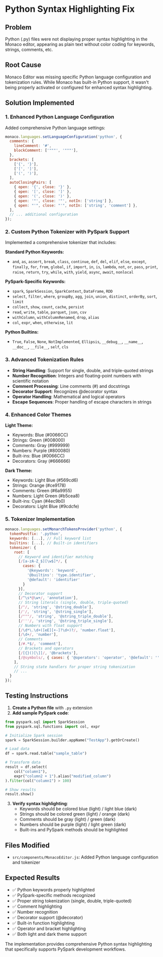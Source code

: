 # Python Syntax Highlighting Fix

## Problem

Python (.py) files were not displaying proper syntax highlighting in the Monaco editor, appearing as plain text without color coding for keywords, strings, comments, etc.

## Root Cause

Monaco Editor was missing specific Python language configuration and tokenization rules. While Monaco has built-in Python support, it wasn't being properly activated or configured for enhanced syntax highlighting.

## Solution Implemented

### 1. Enhanced Python Language Configuration

Added comprehensive Python language settings:

```javascript
monaco.languages.setLanguageConfiguration('python', {
  comments: {
    lineComment: '#',
    blockComment: ['"""', '"""'],
  },
  brackets: [
    ['{', '}'],
    ['[', ']'],
    ['(', ')'],
  ],
  autoClosingPairs: [
    { open: '{', close: '}' },
    { open: '[', close: ']' },
    { open: '(', close: ')' },
    { open: '"', close: '"', notIn: ['string'] },
    { open: "'", close: "'", notIn: ['string', 'comment'] },
  ],
  // ... additional configuration
});
```

### 2. Custom Python Tokenizer with PySpark Support

Implemented a comprehensive tokenizer that includes:

**Standard Python Keywords:**

- `and`, `as`, `assert`, `break`, `class`, `continue`, `def`, `del`, `elif`, `else`, `except`, `finally`, `for`, `from`, `global`, `if`, `import`, `in`, `is`, `lambda`, `not`, `or`, `pass`, `print`, `raise`, `return`, `try`, `while`, `with`, `yield`, `async`, `await`, `nonlocal`

**PySpark-Specific Keywords:**

- `spark`, `SparkSession`, `SparkContext`, `DataFrame`, `RDD`
- `select`, `filter`, `where`, `groupBy`, `agg`, `join`, `union`, `distinct`, `orderBy`, `sort`, `limit`
- `collect`, `show`, `count`, `cache`, `persist`
- `read`, `write`, `table`, `parquet`, `json`, `csv`
- `withColumn`, `withColumnRenamed`, `drop`, `alias`
- `col`, `expr`, `when`, `otherwise`, `lit`

**Python Builtins:**

- `True`, `False`, `None`, `NotImplemented`, `Ellipsis`, `__debug__`, `__name__`, `__doc__`, `__file__`, `self`, `cls`

### 3. Advanced Tokenization Rules

- **String Handling**: Support for single, double, and triple-quoted strings
- **Number Recognition**: Integers and floating-point numbers with scientific notation
- **Comment Processing**: Line comments (#) and docstrings
- **Decorator Support**: Recognizes @decorator syntax
- **Operator Handling**: Mathematical and logical operators
- **Escape Sequences**: Proper handling of escape characters in strings

### 4. Enhanced Color Themes

**Light Theme:**

- Keywords: Blue (#0066CC)
- Strings: Green (#008000)
- Comments: Gray (#999999)
- Numbers: Purple (#800080)
- Built-ins: Blue (#0066CC)
- Decorators: Gray (#666666)

**Dark Theme:**

- Keywords: Light Blue (#569cd6)
- Strings: Orange (#ce9178)
- Comments: Green (#6a9955)
- Numbers: Light Green (#b5cea8)
- Built-ins: Cyan (#4ec9b0)
- Decorators: Light Blue (#9cdcfe)

### 5. Tokenizer Implementation

```javascript
monaco.languages.setMonarchTokensProvider('python', {
  tokenPostfix: '.python',
  keywords: [...], // Full keyword list
  builtins: [...], // Built-in identifiers
  tokenizer: {
    root: [
      // Keyword and identifier matching
      [/[a-zA-Z_$][\w$]*/, {
        cases: {
          '@keywords': 'keyword',
          '@builtins': 'type.identifier',
          '@default': 'identifier'
        }
      }],
      // Decorator support
      [/^\s*@\w+/, 'annotation'],
      // String literals (single, double, triple-quoted)
      [/"/, 'string', '@string_double'],
      [/'/, 'string', '@string_single'],
      [/"""/, 'string', '@string_triple_double'],
      [/'''/, 'string', '@string_triple_single'],
      // Numbers with float support
      [/\d*\.\d+([eE][+-]?\d+)?/, 'number.float'],
      [/\d+/, 'number'],
      // Comments
      [/#.*$/, 'comment'],
      // Brackets and operators
      [/[{}()[\]]/, '@brackets'],
      [/@symbols/, { cases: { '@operators': 'operator', '@default': '' } }],
    ],
    // String state handlers for proper string tokenization
    // ...
  }
});
```

## Testing Instructions

1. **Create a Python file** with `.py` extension
2. **Add sample PySpark code**:

```python
from pyspark.sql import SparkSession
from pyspark.sql.functions import col, expr

# Initialize Spark session
spark = SparkSession.builder.appName("TestApp").getOrCreate()

# Load data
df = spark.read.table("sample_table")

# Transform data
result = df.select(
    col("column1"),
    expr("column2 + 1").alias("modified_column")
).filter(col("column1") > 100)

# Show results
result.show()
```

3. **Verify syntax highlighting**:
   - Keywords should be colored blue (light) / light blue (dark)
   - Strings should be colored green (light) / orange (dark)
   - Comments should be gray (light) / green (dark)
   - Numbers should be purple (light) / light green (dark)
   - Built-ins and PySpark methods should be highlighted

## Files Modified

- `src/components/MonacoEditor.js`: Added Python language configuration and tokenizer

## Expected Results

- ✅ Python keywords properly highlighted
- ✅ PySpark-specific methods recognized
- ✅ Proper string tokenization (single, double, triple-quoted)
- ✅ Comment highlighting
- ✅ Number recognition
- ✅ Decorator support (@decorator)
- ✅ Built-in function highlighting
- ✅ Operator and bracket highlighting
- ✅ Both light and dark theme support

The implementation provides comprehensive Python syntax highlighting that specifically supports PySpark development workflows.
